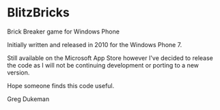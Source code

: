 # BlitzBricks
Brick Breaker game for Windows Phone

Initially written and released in 2010 for the Windows Phone 7. 

Still available on the Microsoft App Store however I've decided to release the code as I will not be
continuing development or porting to a new version.

Hope someone finds this code useful.

Greg Dukeman

